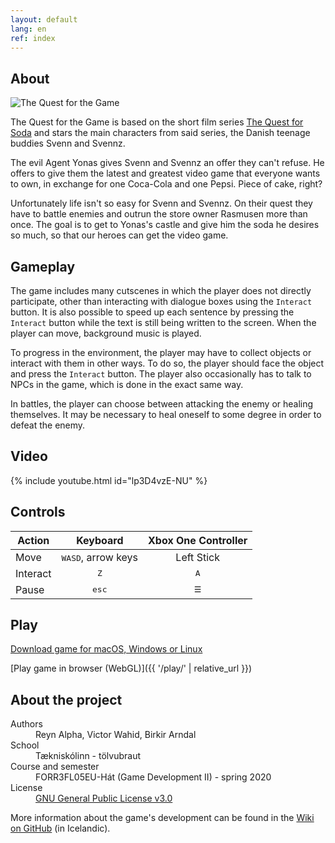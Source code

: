 ```yaml
---
layout: default
lang: en
ref: index
---
```


## About

<img class="game-logo pixel-art" src="{{ '/assets/img/the-quest-game-logo.png' | relative_url }}" alt="The Quest for the Game">

The Quest for the Game is based on the short film series [The Quest for Soda](https://www.youtube.com/playlist?list=PLRPhs_MpGPlg9gD7TQp-APjz5g2SNIPe7) and stars the main characters from said series, the Danish teenage buddies Svenn and Svennz.

The evil Agent Yonas gives Svenn and Svennz an offer they can't refuse. He offers to give them the latest and greatest video game that everyone wants to own, in exchange for one Coca-Cola and one Pepsi. Piece of cake, right?

Unfortunately life isn't so easy for Svenn and Svennz. On their quest they have to battle enemies and outrun the store owner Rasmusen more than once. The goal is to get to Yonas's castle and give him the soda he desires so much, so that our heroes can get the video game.

## Gameplay

The game includes many cutscenes in which the player does not directly participate, other than interacting with dialogue boxes using the `Interact` button. It is also possible to speed up each sentence by pressing the `Interact` button while the text is still being written to the screen. When the player can move, background music is played.

To progress in the environment, the player may have to collect objects or interact with them in other ways. To do so, the player should face the object and press the `Interact` button. The player also occasionally has to talk to NPCs in the game, which is done in the exact same way.

In battles, the player can choose between attacking the enemy or healing themselves. It may be necessary to heal oneself to some degree in order to defeat the enemy.

## Video

{% include youtube.html id="lp3D4vzE-NU" %}

## Controls

| Action   |          Keyboard           | Xbox One Controller |
| -------- | :-------------------------: | :-----------------: |
| Move     | <kbd>WASD</kbd>, arrow keys |     Left Stick      |
| Interact |        <kbd>Z</kbd>         |    <kbd>A</kbd>     |
| Pause    |       <kbd>esc</kbd>        | <kbd>&#9776;</kbd>  |

## Play

[Download game for macOS, Windows or Linux](https://github.com/haframjolk/the-quest-game/releases)

[Play game in browser (WebGL)]({{ '/play/' | relative_url }})

## About the project

<dl>
    <dt>Authors</dt>
    <dd>Reyn&nbsp;Alpha, Victor&nbsp;Wahid, Birkir&nbsp;Arndal</dd>
    <dt>School</dt>
    <dd>Tækniskólinn - tölvubraut</dd>
    <dt>Course and semester</dt>
    <dd>FORR3FL05EU-Hát (Game Development II) - spring 2020</dd>
    <dt>License</dt>
    <dd><a href="https://github.com/haframjolk/the-quest-game/blob/master/LICENSE">GNU General Public License v3.0</a></dd>
</dl>

More information about the game's development can be found in the [Wiki on GitHub](https://github.com/haframjolk/the-quest-game/wiki) (in Icelandic).
